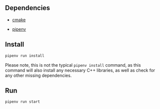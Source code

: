 ## Dependencies

-   [cmake](https://formulae.brew.sh/formula/cmake)
<!-- -   [vcpkg](https://formulae.brew.sh/formula/vcpkg) -->
-   [pipenv](https://formulae.brew.sh/formula/pipenv#default)
<!-- -   [pybind](https://github.com/pybind/pybind11) -->

## Install

```bash
pipenv run install
```

Please note, this is not the typical `pipenv install` command, as this command will also install any necessary C++ libraries, as well as check for any other missing dependencies.

## Run

```bash
pipenv run start
```
